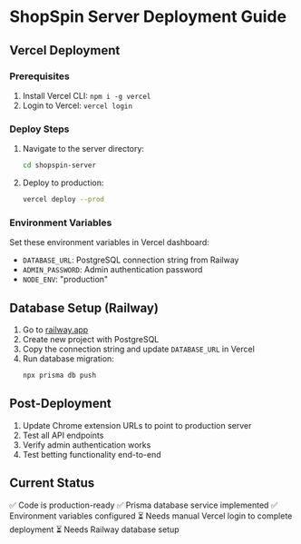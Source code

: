 # ShopSpin Server Deployment Guide

## Vercel Deployment

### Prerequisites
1. Install Vercel CLI: `npm i -g vercel`
2. Login to Vercel: `vercel login`

### Deploy Steps
1. Navigate to the server directory:
   ```bash
   cd shopspin-server
   ```

2. Deploy to production:
   ```bash
   vercel deploy --prod
   ```

### Environment Variables
Set these environment variables in Vercel dashboard:
- `DATABASE_URL`: PostgreSQL connection string from Railway
- `ADMIN_PASSWORD`: Admin authentication password
- `NODE_ENV`: "production"

## Database Setup (Railway)

1. Go to [railway.app](https://railway.app)
2. Create new project with PostgreSQL
3. Copy the connection string and update `DATABASE_URL` in Vercel
4. Run database migration:
   ```bash
   npx prisma db push
   ```

## Post-Deployment
1. Update Chrome extension URLs to point to production server
2. Test all API endpoints
3. Verify admin authentication works
4. Test betting functionality end-to-end

## Current Status
✅ Code is production-ready
✅ Prisma database service implemented
✅ Environment variables configured
⏳ Needs manual Vercel login to complete deployment
⏳ Needs Railway database setup